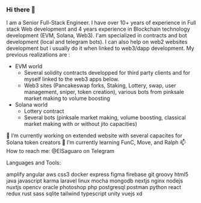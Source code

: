 ### Hi there 👋

I am a Senior Full-Stack Engineer. I have over 10+ years of experience in Full stack Web development and 4 years experience in Blockchain technology development (EVM, Solana, Web3).
I'am specialized in contracts and bot development (local and telegram bots).
I can also help on web2 websites development but i usually do it when linked to web3/dapp development.
My previous realizations are : 

 - EVM world
   - Several solidity contracts developped for third party clients and for myself linked to the web3 apps below.
   - Web3 sites (Pancakeswap forks, Staking, Lottery, swap, user management, sniper, token creation), various bots from pinksale market making to volume boosting
 - Solana world
   - Lottery contract
   - Several bots (pinksale market making, volume boosting, classical market making with or without jito capacities)


🔭 I’m currently working on extended website with several capacites for Solana token creators 
🌱 I’m currently learning FunC, Move, and Ralph 
📫 How to reach me:  @ElSaguaro on Telegram
  

Languages and Tools:

amplify angular aws  css3 docker express figma firebase  git groovy  html5 java javascript karma laravel linux mocha mongodb  nextjs nginx nodejs nuxtjs opencv oracle photoshop php postgresql postman python react redux  rust sass sqlite tailwind  typescript unity vuejs xd
 

